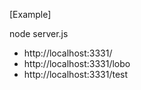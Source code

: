 [Example]

node server.js

- http://localhost:3331/
- http://localhost:3331/lobo
- http://localhost:3331/test
